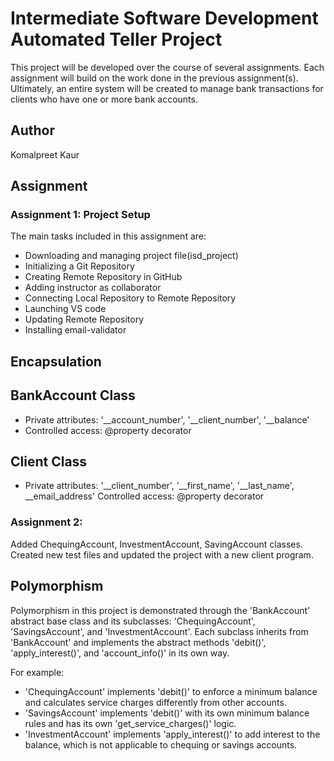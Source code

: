 # Intermediate Software Development Automated Teller Project
This project will be developed over the course of several assignments.  Each assignment will build on the work done in the previous assignment(s).  Ultimately, an entire system will be created to manage bank transactions for clients who have one or more bank accounts.

## Author
Komalpreet Kaur

## Assignment
### Assignment 1: Project Setup
The main tasks included in this assignment are:
- Downloading and managing project file(isd_project)
- Initializing a Git Repository
- Creating Remote Repository in GitHub
- Adding instructor as collaborator
- Connecting Local Repository to Remote Repository
- Launching VS code
- Updating Remote Repository
- Installing email-validator

## Encapsulation

## BankAccount Class

- Private attributes: '__account_number', '__client_number', '__balance'
- Controlled access: @property decorator

## Client Class

- Private attributes: '__client_number', '__first_name', '__last_name', __email_address'
Controlled access: @property decorator

### Assignment 2:
 Added ChequingAccount, InvestmentAccount, SavingAccount classes. Created new test files and updated the project with a new client program.

## Polymorphism 
Polymorphism in this project is demonstrated through the 'BankAccount' abstract base class and its subclasses: 'ChequingAccount', 'SavingsAccount', and 'InvestmentAccount'. Each subclass inherits from 'BankAccount' and implements the abstract methods 'debit()', 'apply_interest()', and 'account_info()' in its own way. 

For example:  
- 'ChequingAccount' implements 'debit()' to enforce a minimum balance and calculates service charges differently from other accounts.  
- 'SavingsAccount' implements 'debit()' with its own minimum balance rules and has its own 'get_service_charges()' logic.  
- 'InvestmentAccount' implements 'apply_interest()' to add interest to the balance, which is not applicable to chequing or savings accounts.  
